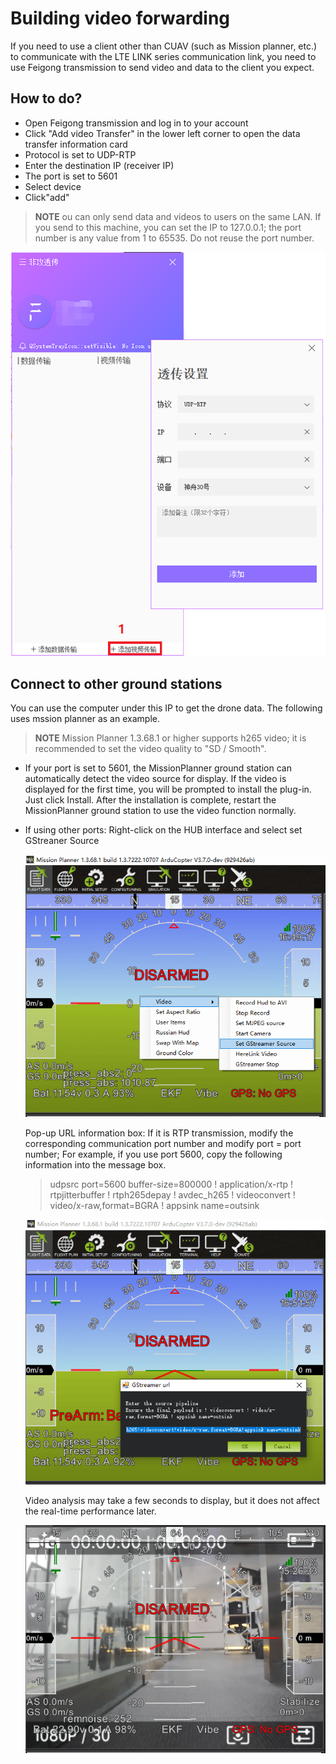 # Building video forwarding

If you need to use a client other than CUAV (such as Mission planner, etc.) to communicate with the LTE LINK series communication link, you need to use Feigong transmission to send video and data to the client you expect.

## How to do?

- Open Feigong transmission and log in to your account
- Click "Add video Transfer" in the lower left corner to open the data transfer information card
- Protocol is set to UDP-RTP
- Enter the destination IP (receiver IP)
- The port is set to 5601
- Select device
- Click"add"

>**NOTE** ou can only send data and videos to users on the same LAN. If you send to this machine, you can set the IP to 127.0.0.1; the port number is any value from 1 to 65535. Do not reuse the port number.

![feigong transmission](../../assets/feigong-transmission/feigong-transmission3.png)

## Connect to other ground stations

You can use the computer under this IP to get the drone data. The following uses mssion planner as an example.

>**NOTE** Mission Planner 1.3.68.1 or higher supports h265 video; it is recommended to set the video quality to "SD / Smooth".

* If your port is set to 5601, the MissionPlanner ground station can automatically detect the video source for display. If the video is displayed for the first time, you will be prompted to install the plug-in. Just click Install. After the installation is complete, restart the MissionPlanner ground station to use the video function normally.

* If using other ports:
Right-click on the HUB interface and select set GStreaner Source

  ![vedio](../../assets/feigong-transmission/vedio.png)
  
   Pop-up URL information box:
   If it is RTP transmission, modify the corresponding communication port number and modify port = port number;
For example, if you use port 5600, copy the following information into the message box.
   >udpsrc port=5600 buffer-size=800000 ! application/x-rtp ! rtpjitterbuffer ! rtph265depay ! avdec_h265 ! videoconvert ! video/x-raw,format=BGRA ! appsink name=outsink
   
  ![vedio](../../assets/feigong-transmission/vedio2.png)
  
  Video analysis may take a few seconds to display, but it does not affect the real-time performance later.
  
  ![vedio](../../assets/feigong-transmission/vedio3.png)